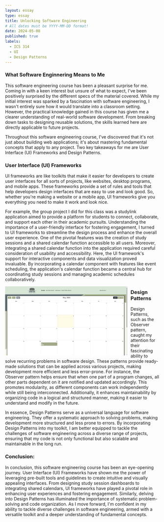```yaml
---
layout: essay
type: essay
title: Unlocking Software Engineering
# All dates must be YYYY-MM-DD format!
date: 2024-05-08
published: true
labels:
  - ICS 314
  - UI
  - Design Patterns
---
```


### What Software Enginnering Means to Me

This software engineering course has been a pleasant surprise for me. Coming in with a keen interest but unsure of what to expect, I've been positively surprised by the different specs of the material covered. While my initial interest was sparked by a fascination with software engineering, I wasn't entirely sure how it would translate into a classroom setting. However, the practical knowledge gained in this course has given me a clearer understanding of real-world software development. From breaking down tasks to designing reusable solutions, the skills learned here are directly applicable to future projects.

Throughout this software engineering course, I've discovered that it's not just about building web applications; it's about mastering fundamental concepts that apply to any project. Two key takeaways for me are User Interface (UI) Frameworks and Design Patterns.

### User Interface (UI) Frameworks

UI frameworks are like toolkits that make it easier for developers to create user interfaces for all sorts of projects, like websites, desktop programs, and mobile apps. These frameworks provide a set of rules and tools that help developers design interfaces that are easy to use and look good. So, whether you're making a website or a mobile app, UI frameworks give you everything you need to make it work and look nice.

For example, the group project I did for this class was a studylink application aimed to provide a platform for students to connect, collaborate, and support each other in their academic pursuits. Understanding the importance of a user-friendly interface for fostering engagement, I turned to UI frameworks to streamline the design process and enhance the overall user experience. One of the pivotal features was the creation of study sessions and a shared calendar function accessible to all users. Moreover, integrating a shared calendar function into the application required careful consideration of usability and accessibility. Here, the UI framework's support for interactive components and data visualization proved invaluable. By incorporating a calendar component with features like event scheduling, the application's calendar function became a central hub for coordinating study sessions and managing academic schedules collaboratively.

<img width="400px"  style="float: left; margin-right: 10px;" src="https://github.com/phoenix-codecrafters/phoenix-codecrafters.github.io/blob/main/doc/CalendarPage.png?raw=true">

### Design Patterns

Design Patterns, such as the Observer pattern, caught my attention for their fascinating ability to solve recurring problems in software design. These patterns provide ready-made solutions that can be applied across various projects, making development more efficient and less error-prone. For instance, the Observer pattern helps ensure that when one part of a program changes, all other parts dependent on it are notified and updated accordingly. This promotes modularity, as different components can work independently while still being interconnected. Additionally, it enhances maintainability by organizing code in a logical and structured manner, making it easier to understand and modify in the future.

In essence, Design Patterns serve as a universal language for software engineering. They offer a systematic approach to solving problems, making development more structured and less prone to errors. By incorporating Design Patterns into my toolkit, I am better equipped to tackle the challenges of software engineering across a diverse range of projects, ensuring that my code is not only functional but also scalable and maintainable in the long run.

### Conclusion: 

In conclusion, this software engineering course has been an eye-opening journey. User Interface (UI) Frameworks have shown me the power of leveraging pre-built tools and guidelines to create intuitive and visually appealing interfaces. From designing study session dashboards to integrating shared calendars, UI frameworks have played a pivotal role in enhancing user experiences and fostering engagement. Similarly, delving into Design Patterns has illuminated the importance of systematic problem-solving and code organization. As I move forward, I'm confident in my ability to tackle diverse challenges in software engineering, armed with a versatile toolkit and a deeper understanding of fundamental concepts.
